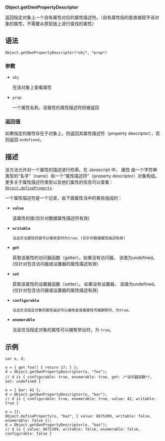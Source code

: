 **Object.getOwnPropertyDescriptor**

返回指定对象上一个自有属性对应的属性描述符。（自有属性指的是直接赋予该对象的属性，不需要从原型链上进行查找的属性）

## 语法

`Object.getOwnPropertyDescriptor(*obj*, *prop*)`

### 参数

- `obj`

  在该对象上查看属性

- `prop`

  一个属性名称，该属性的属性描述符将被返回

### 返回值

如果指定的属性存在于对象上，则返回其属性描述符（property descriptor），否则返回 `undefined`。

## 描述

该方法允许对一个属性的描述进行检索。在 Javascript 中， 属性 由一个字符串类型的“名字”（name）和一个“属性描述符”（property descriptor）对象构成。更多关于属性描述符类型以及他们属性的信息可以查看：[`Object.defineProperty`](https://developer.mozilla.org/zh-CN/docs/Web/JavaScript/Reference/Global_Objects/Object/defineProperty).

一个属性描述符是一个记录，由下面属性当中的某些组成的：

- **`value`**

  该属性的值(仅针对数据属性描述符有效)

- **`writable`**

  `当且仅当属性的值可以被改变时为true。(仅针对数据属性描述有效)`

- **`get`**

  获取该属性的访问器函数（getter）。如果没有访问器， 该值为undefined。(仅针对包含访问器或设置器的属性描述有效)

- **`set`**

  获取该属性的设置器函数（setter）。 如果没有设置器， 该值为undefined。(仅针对包含访问器或设置器的属性描述有效)

- **`configurable`**

  `当且仅当指定对象的属性描述可以被改变或者属性可被删除时，为true。`

- **`enumerable`**

  当且仅当指定对象的属性可以被枚举出时，为 `true`。

## 示例

```
var o, d;

o = { get foo() { return 17; } };
d = Object.getOwnPropertyDescriptor(o, "foo");
// d is { configurable: true, enumerable: true, get: /*访问器函数*/, set: undefined }

o = { bar: 42 };
d = Object.getOwnPropertyDescriptor(o, "bar");
// d is { configurable: true, enumerable: true, value: 42, writable: true }

o = {};
Object.defineProperty(o, "baz", { value: 8675309, writable: false, enumerable: false });
d = Object.getOwnPropertyDescriptor(o, "baz");
// d is { value: 8675309, writable: false, enumerable: false, configurable: false }
```

## 
